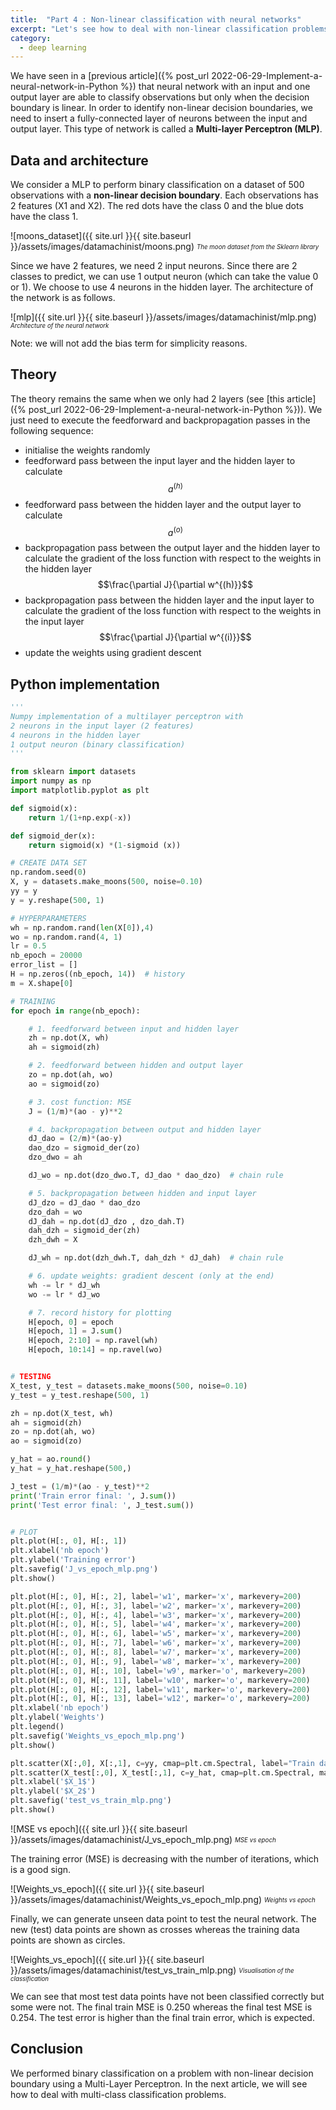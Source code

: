 ```yaml
---
title:  "Part 4 : Non-linear classification with neural networks"
excerpt: "Let's see how to deal with non-linear classification problems with artificial neural networks."
category:
  - deep learning
---
```




We have seen in a [previous article]({% post_url 2022-06-29-Implement-a-neural-network-in-Python %}) that neural network with an input and one output layer are able to classify observations but only when the decision boundary is linear. In order to identify non-linear decision boundaries, we need to insert a fully-connected layer of neurons between the input and output layer. This type of network is called a **Multi-layer Perceptron (MLP)**.



## Data and architecture


We consider a MLP to perform binary classification on a dataset of 500 observations with a **non-linear decision boundary**. Each observations has 2 features (X1 and X2). The red dots have the class 0 and the blue dots have the class 1.


![moons_dataset]({{ site.url }}{{ site.baseurl }}/assets/images/datamachinist/moons.png)
<sub><sup>*The moon dataset from the Sklearn library*</sup></sub>

Since we have 2 features, we need 2 input neurons. Since there are 2 classes to predict, we can use 1 output neuron (which can take the value 0 or 1). We choose to use 4 neurons in the hidden layer. The architecture of the network is as follows.


![mlp]({{ site.url }}{{ site.baseurl }}/assets/images/datamachinist/mlp.png)
<sub><sup>*Architecture of the neural network*</sup></sub>

Note: we will not add the bias term for simplicity reasons.

## Theory


The theory remains the same when we only had 2 layers (see [this article]({% post_url 2022-06-29-Implement-a-neural-network-in-Python %})). We just need to execute the feedforward and backpropagation passes in the following sequence:
- initialise the weights randomly
- feedforward pass between the input layer and the hidden layer to calculate  $$a^{(h)}$$
- feedforward pass between the hidden layer and the output layer to calculate $$a^{(o)}$$
- backpropagation pass between the output layer and the hidden layer to calculate the gradient of the loss function with respect to the weights in the hidden layer $$\frac{\partial J}{\partial w^{(h)}}$$
- backpropagation pass between the hidden layer and the input layer to calculate the gradient of the loss function with respect to the weights in the input layer $$\frac{\partial J}{\partial w^{(i)}}$$
- update the weights using gradient descent

## Python implementation

```python
'''
Numpy implementation of a multilayer perceptron with 
2 neurons in the input layer (2 features)
4 neurons in the hidden layer
1 output neuron (binary classification)
'''

from sklearn import datasets  
import numpy as np  
import matplotlib.pyplot as plt

def sigmoid(x):  
    return 1/(1+np.exp(-x))

def sigmoid_der(x):  
    return sigmoid(x) *(1-sigmoid (x))

# CREATE DATA SET
np.random.seed(0)  
X, y = datasets.make_moons(500, noise=0.10)  
yy = y
y = y.reshape(500, 1)

# HYPERPARAMETERS
wh = np.random.rand(len(X[0]),4)  
wo = np.random.rand(4, 1)  
lr = 0.5
nb_epoch = 20000
error_list = []
H = np.zeros((nb_epoch, 14))  # history
m = X.shape[0]

# TRAINING
for epoch in range(nb_epoch):  

    # 1. feedforward between input and hidden layer
    zh = np.dot(X, wh)
    ah = sigmoid(zh)

    # 2. feedforward between hidden and output layer
    zo = np.dot(ah, wo)
    ao = sigmoid(zo)

    # 3. cost function: MSE
    J = (1/m)*(ao - y)**2 

    # 4. backpropagation between output and hidden layer
    dJ_dao = (2/m)*(ao-y) 
    dao_dzo = sigmoid_der(zo) 
    dzo_dwo = ah

    dJ_wo = np.dot(dzo_dwo.T, dJ_dao * dao_dzo)  # chain rule

    # 5. backpropagation between hidden and input layer
    dJ_dzo = dJ_dao * dao_dzo
    dzo_dah = wo
    dJ_dah = np.dot(dJ_dzo , dzo_dah.T)
    dah_dzh = sigmoid_der(zh) 
    dzh_dwh = X

    dJ_wh = np.dot(dzh_dwh.T, dah_dzh * dJ_dah)  # chain rule

    # 6. update weights: gradient descent (only at the end)
    wh -= lr * dJ_wh
    wo -= lr * dJ_wo

    # 7. record history for plotting
    H[epoch, 0] = epoch
    H[epoch, 1] = J.sum()
    H[epoch, 2:10] = np.ravel(wh)
    H[epoch, 10:14] = np.ravel(wo)


# TESTING
X_test, y_test = datasets.make_moons(500, noise=0.10)  
y_test = y_test.reshape(500, 1)

zh = np.dot(X_test, wh)
ah = sigmoid(zh)
zo = np.dot(ah, wo)
ao = sigmoid(zo)

y_hat = ao.round()
y_hat = y_hat.reshape(500,)

J_test = (1/m)*(ao - y_test)**2 
print('Train error final: ', J.sum())
print('Test error final: ', J_test.sum())


# PLOT 
plt.plot(H[:, 0], H[:, 1])
plt.xlabel('nb epoch')
plt.ylabel('Training error')
plt.savefig('J_vs_epoch_mlp.png')
plt.show()

plt.plot(H[:, 0], H[:, 2], label='w1', marker='x', markevery=200)
plt.plot(H[:, 0], H[:, 3], label='w2', marker='x', markevery=200)
plt.plot(H[:, 0], H[:, 4], label='w3', marker='x', markevery=200)
plt.plot(H[:, 0], H[:, 5], label='w4', marker='x', markevery=200)
plt.plot(H[:, 0], H[:, 6], label='w5', marker='x', markevery=200)
plt.plot(H[:, 0], H[:, 7], label='w6', marker='x', markevery=200)
plt.plot(H[:, 0], H[:, 8], label='w7', marker='x', markevery=200)
plt.plot(H[:, 0], H[:, 9], label='w8', marker='x', markevery=200)
plt.plot(H[:, 0], H[:, 10], label='w9', marker='o', markevery=200)
plt.plot(H[:, 0], H[:, 11], label='w10', marker='o', markevery=200)
plt.plot(H[:, 0], H[:, 12], label='w11', marker='o', markevery=200)
plt.plot(H[:, 0], H[:, 13], label='w12', marker='o', markevery=200)
plt.xlabel('nb epoch')
plt.ylabel('Weights')
plt.legend()
plt.savefig('Weights_vs_epoch_mlp.png')
plt.show()

plt.scatter(X[:,0], X[:,1], c=yy, cmap=plt.cm.Spectral, label="Train data")
plt.scatter(X_test[:,0], X_test[:,1], c=y_hat, cmap=plt.cm.Spectral, marker='x', label="Test data")
plt.xlabel('$X_1$')
plt.ylabel('$X_2$')
plt.savefig('test_vs_train_mlp.png')
plt.show()
```

![MSE vs epoch]({{ site.url }}{{ site.baseurl }}/assets/images/datamachinist/J_vs_epoch_mlp.png)
<sub><sup>*MSE vs epoch*</sup></sub>

The training error (MSE) is decreasing with the number of iterations, which is a good sign.

![Weights_vs_epoch]({{ site.url }}{{ site.baseurl }}/assets/images/datamachinist/Weights_vs_epoch_mlp.png)
<sub><sup>*Weights vs epoch*</sup></sub>

Finally, we can generate unseen data point to test the neural network. The new (test) data points are shown as crosses whereas the training data points are shown as circles.

![Weights_vs_epoch]({{ site.url }}{{ site.baseurl }}/assets/images/datamachinist/test_vs_train_mlp.png)
<sub><sup>*Visualisation of the classification*</sup></sub>


We can see that most test data points have not been classified correctly but some were not. The final train MSE is 0.250 whereas the final test MSE is 0.254. The test error is higher than the final train error, which is expected.

## Conclusion

We performed binary classification on a problem with non-linear decision boundary using a Multi-Layer Perceptron. In the next article, we will see how to deal with multi-class classification problems.